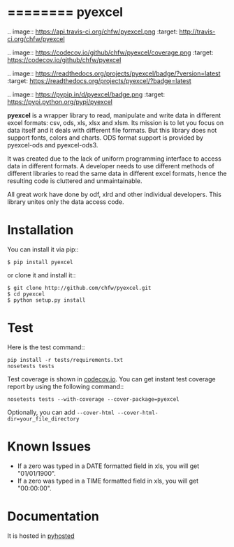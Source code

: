 ========
pyexcel 
========

.. image:: https://api.travis-ci.org/chfw/pyexcel.png
    :target: http://travis-ci.org/chfw/pyexcel

.. image:: https://codecov.io/github/chfw/pyexcel/coverage.png
    :target: https://codecov.io/github/chfw/pyexcel

.. image:: https://readthedocs.org/projects/pyexcel/badge/?version=latest
    :target: https://readthedocs.org/projects/pyexcel/?badge=latest

.. image:: https://pypip.in/d/pyexcel/badge.png
    :target: https://pypi.python.org/pypi/pyexcel

**pyexcel** is a wrapper library to read, manipulate and write data in different excel formats: csv, ods, xls, xlsx and xlsm. Its mission is to let you focus on data itself and it deals with different file formats. But this library does not support fonts, colors and charts. ODS format support is provided by pyexcel-ods and pyexcel-ods3.

It was created due to the lack of uniform programming interface to access data in different formats. A developer needs to use different methods of different libraries to read the same data in different excel formats, hence the resulting code is cluttered and unmaintainable.

All great work have done by odf, xlrd and other individual developers. This library unites only the data access code.

Installation
============
You can install it via pip::

    $ pip install pyexcel


or clone it and install it::


    $ git clone http://github.com/chfw/pyexcel.git
    $ cd pyexcel
    $ python setup.py install


Test 
====

Here is the test command::

    pip install -r tests/requirements.txt
    nosetests tests


Test coverage is shown in [codecov.io](https://codecov.io/github/chfw/pyexcel). You can get instant test coverage report by using the following command::

    nosetests tests --with-coverage --cover-package=pyexcel


Optionally, you can add `--cover-html --cover-html-dir=your_file_directory`

Known Issues
=============

* If a zero was typed in a DATE formatted field in xls, you will get "01/01/1900".
* If a zero was typed in a TIME formatted field in xls, you will get "00:00:00".

Documentation
=============

It is hosted in [pyhosted](https://pythonhosted.org/pyexcel/)

